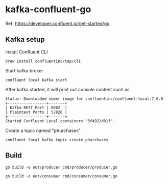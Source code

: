 # kafka-confluent-go

Ref: https://developer.confluent.io/get-started/go

## Kafka setup

install Confluent CLI
```
brew install confluentinc/tap/cli
```

Start kafka broker
```
confluent local kafka start
```

After kafka started, it will print out console content such as
```
Status: Downloaded newer image for confluentinc/confluent-local:7.6.0
+-----------------+-------+
| Kafka REST Port | 8082  |
| Plaintext Ports | 57826 |
+-----------------+-------+
Started Confluent Local containers "3f4922d81f".
```

Create a topic named "phurchases"
```
confluent local kafka topic create phurchases
```

## Build 

```
go build -o out/producer cmd/producer/producer.go
```

```
go build -o out/consumer cmd/consumer/consumer.go
```

